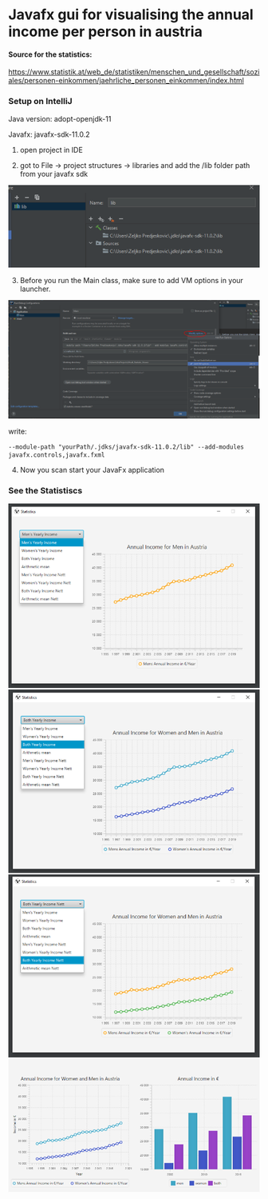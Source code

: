 # Javafx gui for visualising the annual income per person in austria

#### Source for the statistics: 
https://www.statistik.at/web_de/statistiken/menschen_und_gesellschaft/soziales/personen-einkommen/jaehrliche_personen_einkommen/index.html


### Setup on IntelliJ

Java version: adopt-openjdk-11

Javafx: javafx-sdk-11.0.2

1. open project in IDE 

2. got to File -> project structures -> libraries and add the /lib folder path from your javafx sdk

![setup libraries](images/setup1.PNG)

3. Before you run the Main class, make sure to add VM options in your launcher.

![setup vm](images/setup2.PNG)

write:

    --module-path "yourPath/.jdks/javafx-sdk-11.0.2/lib" --add-modules javafx.controls,javafx.fxml

4. Now you scan start your JavaFx application

### See the Statistiscs

![Annual Income for Men in Austria](images/MenStats.PNG)
![Annual Income for Men and Women in Austria](images/BothStats.PNG)
![Annual Income for Men in Austria in Nett](images/BothNett.PNG)
![Annual Income](images/barGraph.PNG)
